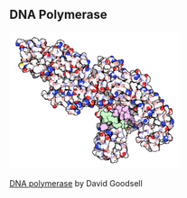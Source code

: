 ##  DNA Polymerase

<img src="resources/goodsell-dna-polymerase-rotated.png" style="width:60%;height:auto"/>

[DNA polymerase](http://www.rcsb.org/pdb/101/motm.do?momID=40) by David Goodsell
